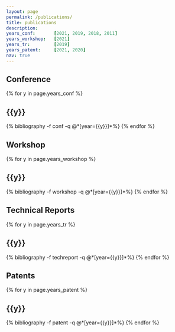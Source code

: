 ```yaml
---
layout: page
permalink: /publications/
title: publications
description:
years_conf:       [2021, 2019, 2018, 2011]
years_workshop:   [2021]
years_tr:         [2019]
years_patent:     [2021, 2020]
nav: true
---
```


<div class="publications">
<h2>Conference</h2>
{% for y in page.years_conf %}
   <h2 class="year">{{y}}</h2> 
   {% bibliography -f conf -q @*[year={{y}}]*%}   
{% endfor %}

<h2>Workshop</h2> 
{% for y in page.years_workshop %}
   <h2 class="year">{{y}}</h2> 
  {% bibliography -f workshop -q @*[year={{y}}]*%} 
{% endfor %}

<h2>Technical Reports</h2> 
{% for y in page.years_tr %}
   <h2 class="year">{{y}}</h2> 
  {% bibliography -f techreport -q @*[year={{y}}]*%} 
{% endfor %}

<h2>Patents</h2> 
{% for y in page.years_patent %}
   <h2 class="year">{{y}}</h2> 
  {% bibliography -f patent -q @*[year={{y}}]*%} 
{% endfor %}

</div>
